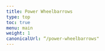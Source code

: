```yaml
---
title: Power Wheelbarrows
type: top
toc: true
menu: main
weight: 1
canonicalUrl: “/power-wheelbarrows"
---
```

